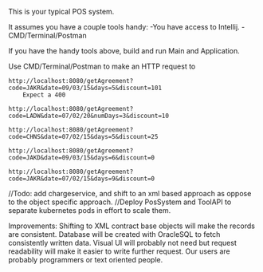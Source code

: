 This is your typical POS system.

It assumes you have a couple tools handy:
    -You have access to Intellij.
    -CMD/Terminal/Postman

If you have the handy tools above, build and run Main and Application.

Use CMD/Terminal/Postman to make an HTTP request to
    
    http://localhost:8080/getAgreement?code=JAKR&date=09/03/15&days=5&discount=101
        Expect a 400
    
    http://localhost:8080/getAgreement?code=LADW&date=07/02/20&numDays=3&discount=10

    http://localhost:8080/getAgreement?code=CHNS&date=07/02/15&days=5&discount=25

    http://localhost:8080/getAgreement?code=JAKD&date=09/03/15&days=6&discount=0

    http://localhost:8080/getAgreement?code=JAKR&date=07/02/15&days=9&discount=0
    

//Todo: add chargeservice, and shift to an xml based approach as oppose to the object specific approach.
//Deploy PosSystem and ToolAPI to separate kubernetes pods in effort to scale them.

Improvements:
    Shifting to XML contract base objects will make the records are consistent.
    Database will be created with OracleSQL to fetch consistently written data.
    Visual UI will probably not need but request readability will make it easier to write further request.
    Our users are probably programmers or text oriented people.